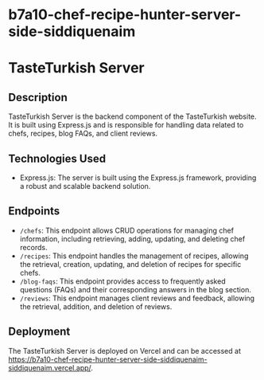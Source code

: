 # b7a10-chef-recipe-hunter-server-side-siddiquenaim

# TasteTurkish Server

## Description

TasteTurkish Server is the backend component of the TasteTurkish website. It is built using Express.js and is responsible for handling data related to chefs, recipes, blog FAQs, and client reviews.

## Technologies Used

- Express.js: The server is built using the Express.js framework, providing a robust and scalable backend solution.

## Endpoints

- `/chefs`: This endpoint allows CRUD operations for managing chef information, including retrieving, adding, updating, and deleting chef records.
- `/recipes`: This endpoint handles the management of recipes, allowing the retrieval, creation, updating, and deletion of recipes for specific chefs.
- `/blog-faqs`: This endpoint provides access to frequently asked questions (FAQs) and their corresponding answers in the blog section.
- `/reviews`: This endpoint manages client reviews and feedback, allowing the retrieval, addition, and deletion of reviews.

## Deployment

The TasteTurkish Server is deployed on Vercel and can be accessed at https://b7a10-chef-recipe-hunter-server-side-siddiquenaim-siddiquenaim.vercel.app/.
